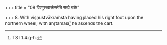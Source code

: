 +++
title = "08 विष्णुस्त्वाक्रंस्तेति सव्ये चक्रे"

+++
8. With viṣṇustvākraṁsta having placed his right foot upon the northern wheel; with ahṛtamasi[^1] he ascends the cart.  

[^1]: TS I.1.4.g-h.
